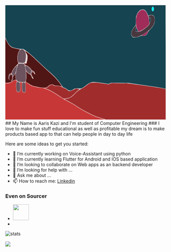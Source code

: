 <img src = https://github.com/Aaris-Kazi/Aaris-Kazi/blob/master/banner_new.PNG width = 1080 height = 360>
## My Name is Aaris Kazi and I'm  student of Computer Engineering
### I love to make fun stuff educational as well as profitable my dream is to make products based app to that can help people in day to day life

Here are some ideas to get you started:

- 🔭 I’m currently working on Voice-Assistant using python
- 🌱 I’m currently learning Flutter for Android and IOS based application
- 👯 I’m looking to collaborate on Web apps as an backend developer
- 🤔 I’m looking for help with ...
- 💬 Ask me about ...
- 📫 How to reach me: [Linkedin](https://www.linkedin.com/in/aaris-kazi-a24154141/)
### Even on Sourcer
- <a href="https://sourcerer.io/aaris-kazi"><img src="https://avatars3.githubusercontent.com/u/40735215?v=4" height="50px" width="50px" alt=""/></a>
- <a href="https://sourcerer.io/aaris-kazi"><img src="https://img.shields.io/badge/Python-56%20commits-orange.svg" alt=""></a>

![stats](https://github-readme-stats.vercel.app/api?username=Aaris-Kazi&&show_icons=true&title_color=ffffff&icon_color=bb2acf&text_color=daf7dc&bg_color=151515)

<img align="center" src="https://github-readme-stats.vercel.app/api/top-langs/?username=Aaris-Kazi&theme=dark&hide_langs_below=1" />


